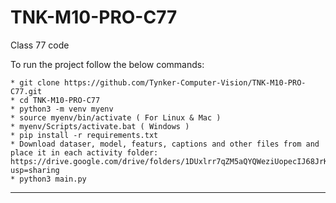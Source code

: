 # TNK-M10-PRO-C77

Class 77 code

To run the project follow the below commands:

```
* git clone https://github.com/Tynker-Computer-Vision/TNK-M10-PRO-C77.git
* cd TNK-M10-PRO-C77
* python3 -m venv myenv
* source myenv/bin/activate ( For Linux & Mac )
* myenv/Scripts/activate.bat ( Windows )
* pip install -r requirements.txt
* Download dataser, model, featurs, captions and other files from and place it in each activity folder: https://drive.google.com/drive/folders/1DUxlrr7qZM5aQYQWeziUopecIJ68JrKo?usp=sharing
* python3 main.py
```

---
